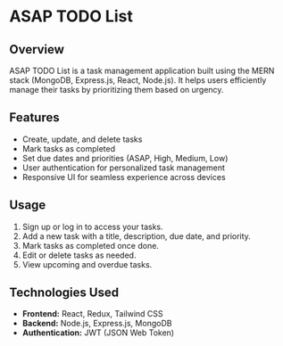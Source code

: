 # ASAP TODO List

## Overview
ASAP TODO List is a task management application built using the MERN stack (MongoDB, Express.js, React, Node.js). It helps users efficiently manage their tasks by prioritizing them based on urgency.

## Features
- Create, update, and delete tasks
- Mark tasks as completed
- Set due dates and priorities (ASAP, High, Medium, Low)
- User authentication for personalized task management
- Responsive UI for seamless experience across devices

## Usage
1. Sign up or log in to access your tasks.
2. Add a new task with a title, description, due date, and priority.
3. Mark tasks as completed once done.
4. Edit or delete tasks as needed.
5. View upcoming and overdue tasks.

## Technologies Used
- **Frontend:** React, Redux, Tailwind CSS
- **Backend:** Node.js, Express.js, MongoDB
- **Authentication:** JWT (JSON Web Token)

